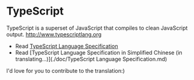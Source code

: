 # TypeScript
TypeScript is a superset of JavaScript that compiles to clean JavaScript output.  http://www.typescriptlang.org

* Read [TypeScript Language Specification](https://github.com/Microsoft/TypeScript/blob/master/doc/spec.md)
* Read [TypeScript Language Specification in Simplified Chinese (in translating...)](./doc/TypeScript Language Specification.md)

I'd love for you to contribute to the translation:)
